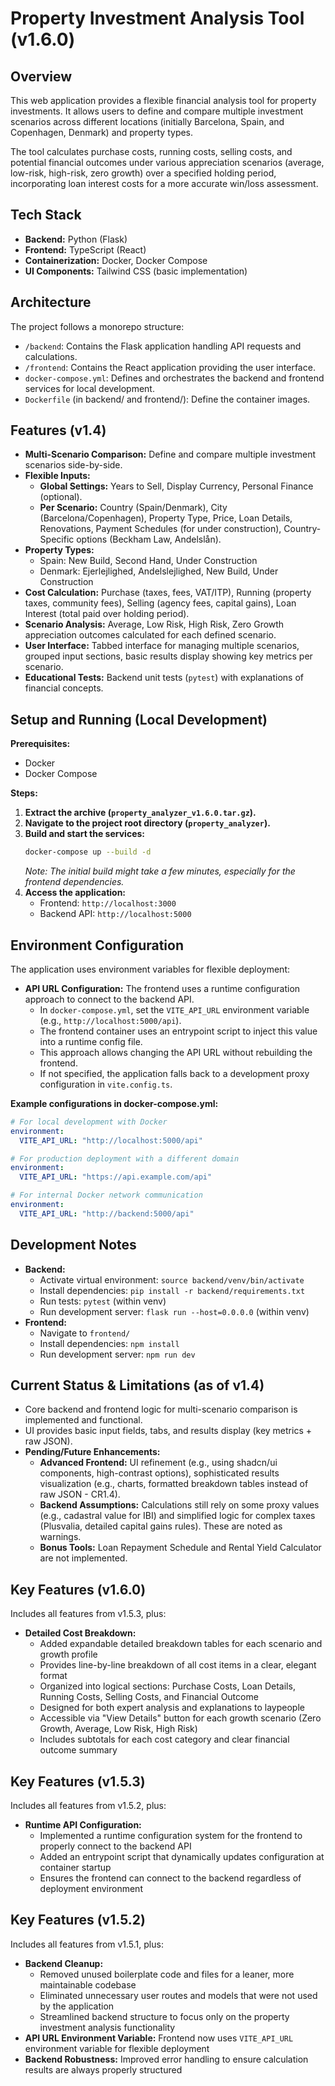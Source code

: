 # Property Investment Analysis Tool (v1.6.0)

## Overview

This web application provides a flexible financial analysis tool for property investments. It allows users to define and compare multiple investment scenarios across different locations (initially Barcelona, Spain, and Copenhagen, Denmark) and property types.

The tool calculates purchase costs, running costs, selling costs, and potential financial outcomes under various appreciation scenarios (average, low-risk, high-risk, zero growth) over a specified holding period, incorporating loan interest costs for a more accurate win/loss assessment.

## Tech Stack

-   **Backend:** Python (Flask)
-   **Frontend:** TypeScript (React)
-   **Containerization:** Docker, Docker Compose
-   **UI Components:** Tailwind CSS (basic implementation)

## Architecture

The project follows a monorepo structure:

-   `/backend`: Contains the Flask application handling API requests and calculations.
-   `/frontend`: Contains the React application providing the user interface.
-   `docker-compose.yml`: Defines and orchestrates the backend and frontend services for local development.
-   `Dockerfile` (in backend/ and frontend/): Define the container images.

## Features (v1.4)

-   **Multi-Scenario Comparison:** Define and compare multiple investment scenarios side-by-side.
-   **Flexible Inputs:**
    -   **Global Settings:** Years to Sell, Display Currency, Personal Finance (optional).
    -   **Per Scenario:** Country (Spain/Denmark), City (Barcelona/Copenhagen), Property Type, Price, Loan Details, Renovations, Payment Schedules (for under construction), Country-Specific options (Beckham Law, Andelslån).
-   **Property Types:**
    -   Spain: New Build, Second Hand, Under Construction
    -   Denmark: Ejerlejlighed, Andelslejlighed, New Build, Under Construction
-   **Cost Calculation:** Purchase (taxes, fees, VAT/ITP), Running (property taxes, community fees), Selling (agency fees, capital gains), Loan Interest (total paid over holding period).
-   **Scenario Analysis:** Average, Low Risk, High Risk, Zero Growth appreciation outcomes calculated for each defined scenario.
-   **User Interface:** Tabbed interface for managing multiple scenarios, grouped input sections, basic results display showing key metrics per scenario.
-   **Educational Tests:** Backend unit tests (`pytest`) with explanations of financial concepts.

## Setup and Running (Local Development)

**Prerequisites:**

-   Docker
-   Docker Compose

**Steps:**

1.  **Extract the archive (`property_analyzer_v1.6.0.tar.gz`).**
2.  **Navigate to the project root directory (`property_analyzer`).**
3.  **Build and start the services:**
    ```bash
    docker-compose up --build -d
    ```
    *Note: The initial build might take a few minutes, especially for the frontend dependencies.*
4.  **Access the application:**
    -   Frontend: `http://localhost:3000`
    -   Backend API: `http://localhost:5000`

## Environment Configuration

The application uses environment variables for flexible deployment:

-   **API URL Configuration:** The frontend uses a runtime configuration approach to connect to the backend API.
    -   In `docker-compose.yml`, set the `VITE_API_URL` environment variable (e.g., `http://localhost:5000/api`).
    -   The frontend container uses an entrypoint script to inject this value into a runtime config file.
    -   This approach allows changing the API URL without rebuilding the frontend.
    -   If not specified, the application falls back to a development proxy configuration in `vite.config.ts`.

**Example configurations in docker-compose.yml:**

```yaml
# For local development with Docker
environment:
  VITE_API_URL: "http://localhost:5000/api"

# For production deployment with a different domain
environment:
  VITE_API_URL: "https://api.example.com/api"

# For internal Docker network communication
environment:
  VITE_API_URL: "http://backend:5000/api"
```

## Development Notes

-   **Backend:**
    -   Activate virtual environment: `source backend/venv/bin/activate`
    -   Install dependencies: `pip install -r backend/requirements.txt`
    -   Run tests: `pytest` (within venv)
    -   Run development server: `flask run --host=0.0.0.0` (within venv)
-   **Frontend:**
    -   Navigate to `frontend/`
    -   Install dependencies: `npm install`
    -   Run development server: `npm run dev`

## Current Status & Limitations (as of v1.4)

-   Core backend and frontend logic for multi-scenario comparison is implemented and functional.
-   UI provides basic input fields, tabs, and results display (key metrics + raw JSON).
-   **Pending/Future Enhancements:**
    -   **Advanced Frontend:** UI refinement (e.g., using shadcn/ui components, high-contrast options), sophisticated results visualization (e.g., charts, formatted breakdown tables instead of raw JSON - CR1.4).
    -   **Backend Assumptions:** Calculations still rely on some proxy values (e.g., cadastral value for IBI) and simplified logic for complex taxes (Plusvalia, detailed capital gains rules). These are noted as warnings.
    -   **Bonus Tools:** Loan Repayment Schedule and Rental Yield Calculator are not implemented.




## Key Features (v1.6.0)

Includes all features from v1.5.3, plus:

- **Detailed Cost Breakdown:**
  - Added expandable detailed breakdown tables for each scenario and growth profile
  - Provides line-by-line breakdown of all cost items in a clear, elegant format
  - Organized into logical sections: Purchase Costs, Loan Details, Running Costs, Selling Costs, and Financial Outcome
  - Designed for both expert analysis and explanations to laypeople
  - Accessible via "View Details" button for each growth scenario (Zero Growth, Average, Low Risk, High Risk)
  - Includes subtotals for each cost category and clear financial outcome summary

## Key Features (v1.5.3)

Includes all features from v1.5.2, plus:

- **Runtime API Configuration:** 
  - Implemented a runtime configuration system for the frontend to properly connect to the backend API
  - Added an entrypoint script that dynamically updates configuration at container startup
  - Ensures the frontend can connect to the backend regardless of deployment environment

## Key Features (v1.5.2)

Includes all features from v1.5.1, plus:

- **Backend Cleanup:**
  - Removed unused boilerplate code and files for a leaner, more maintainable codebase
  - Eliminated unnecessary user routes and models that were not used by the application
  - Streamlined backend structure to focus only on the property investment analysis functionality
- **API URL Environment Variable:** Frontend now uses `VITE_API_URL` environment variable for flexible deployment
- **Backend Robustness:** Improved error handling to ensure calculation results are always properly structured
